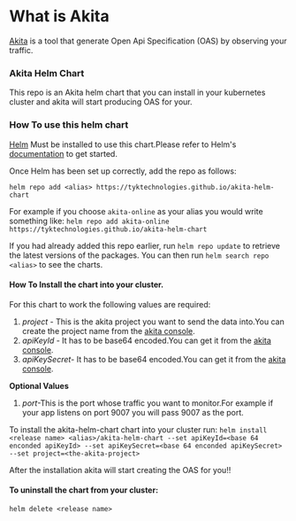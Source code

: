 # What is Akita 

[Akita](https://www.akitasoftware.com/) is a tool that generate Open Api Specification (OAS) by observing your traffic.

### Akita Helm Chart

This repo is an Akita helm chart that you can install in your kubernetes cluster and akita will start producing OAS for your.

### How To use this helm chart

 [Helm](https://helm.sh) Must be installed to use this chart.Please refer to
 Helm's [documentation](https://helm.sh/docs) to get started.

Once Helm has been set up correctly, add the repo as follows:

`helm repo add <alias> https://tyktechnologies.github.io/akita-helm-chart`

For example if you choose `akita-online` as your alias you would write something like:
`helm repo add akita-online https://tyktechnologies.github.io/akita-helm-chart`

If you had already added this repo earlier, run `helm repo update` to retrieve
 the latest versions of the packages.  You can then run `helm search repo
 <alias>` to see the charts.

#### How To Install the chart into your cluster.
For this chart to work the following values are required:
1. *project* - This is the akita project you want to send the data into.You can create the project name from the [akita console](https://app.akita.software/). 
2. *apiKeyId* - It has to be base64 encoded.You can get it from the [akita console](https://app.akita.software/).
3. *apiKeySecret*- It has to be base64 encoded.You can get it from the [akita console](https://app.akita.software/).

**Optional Values**
1. *port*-This is the port whose traffic you want to monitor.For example if your app listens on port 9007 you will pass 9007 as the port. 

To install the akita-helm-chart chart into your cluster run:
`helm install <release name> <alias>/akita-helm-chart --set apiKeyId=<base 64 enconded apiKeyId> --set apiKeySecret=<base 64 enconded apiKeySecret> --set project=<the-akita-project>`

After the installation akita will start creating the OAS for you!!

#### To uninstall the chart from your cluster:
`helm delete <release name>`

